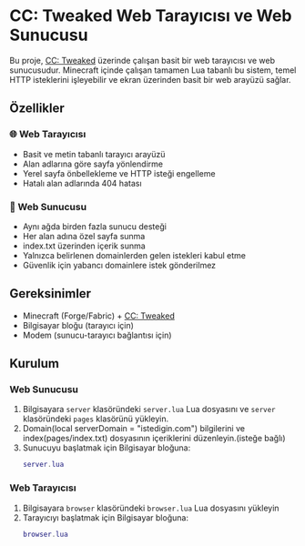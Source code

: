 # CC: Tweaked Web Tarayıcısı ve Web Sunucusu

Bu proje, [CC: Tweaked](https://tweaked.cc) üzerinde çalışan basit bir web tarayıcısı ve web sunucusudur. Minecraft içinde çalışan tamamen Lua tabanlı bu sistem, temel HTTP isteklerini işleyebilir ve ekran üzerinden basit bir web arayüzü sağlar.

## Özellikler

### 🌐 Web Tarayıcısı
- Basit ve metin tabanlı tarayıcı arayüzü
- Alan adlarına göre sayfa yönlendirme
- Yerel sayfa önbellekleme ve HTTP isteği engelleme
- Hatalı alan adlarında 404 hatası

### 📡 Web Sunucusu
- Aynı ağda birden fazla sunucu desteği
- Her alan adına özel sayfa sunma
- index.txt üzerinden içerik sunma
- Yalnızca belirlenen domainlerden gelen istekleri kabul etme
- Güvenlik için yabancı domainlere istek gönderilmez

## Gereksinimler

- Minecraft (Forge/Fabric) + [CC: Tweaked](https://www.curseforge.com/minecraft/mc-mods/cc-tweaked)
- Bilgisayar bloğu (tarayıcı için)
- Modem (sunucu-tarayıcı bağlantısı için)

## Kurulum

### Web Sunucusu
1. Bilgisayara `server` klasöründeki `server.lua` Lua dosyasını ve `server` klasöründeki `pages` klasörünü yükleyin.
2. Domain(local serverDomain = "istedigin.com") bilgilerini ve index(pages/index.txt) dosyasının içeriklerini düzenleyin.(isteğe bağlı)
4. Sunucuyu başlatmak için Bilgisayar bloğuna:
   ```lua
   server.lua

### Web Tarayıcısı
1. Bilgisayara `browser` klasöründeki `browser.lua` Lua dosyasını yükleyin
2. Tarayıcıyı başlatmak için Bilgisayar bloğuna:
   ```lua
   browser.lua
